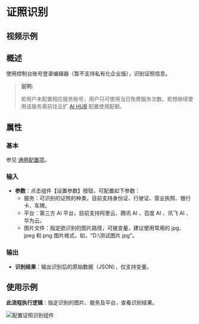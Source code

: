 # 证照识别

## 视频示例

## 概述

使用控制台账号登录编辑器（暂不支持私有化企业版），识别证照信息。

> **说明:**
>
> 若用户未配置相应服务账号，用户只可使用当日免费服务次数。若想继续使用该服务需前往云扩 [AI HUB](https://aihub.encoo.com/serviceAccount) 配置使用配额。

## 属性

### 基本

参见 [通用配置项](../Appendix/CommonConfigurationItems.md)。

### 输入

- **参数**：点击组件【设置参数】按钮，可配置如下参数：
    - 服务：可识别的证照的种类，目前支持身份证、行驶证、营业执照、银行卡、车牌。
    - 平台：第三方 AI 平台，目前支持阿里云、腾讯 AI 、百度 AI 、讯飞 AI 、华为云。
    - 图片文件：指定欲识别的图片路径，可接变量，建议使用常用的 jpg、jpeg 和 png 图片格式，如，"D:\\测试图片.jpg"。

### 输出

- **识别结果**：输出识别后的原始数据（JSON），仅支持变量。

## 使用示例

**此流程执行逻辑**：指定识别的图片、服务及平台，查看识别结果。

![配置证照识别组件](https://docimages.blob.core.chinacloudapi.cn/images/Activities/IdentificationOfCredentials_2.png)
